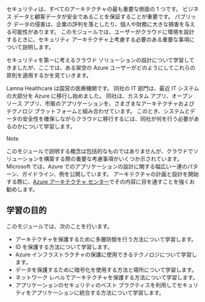 セキュリティは、すべてのアーキテクチャの最も重要な側面の 1 つです。 ビジネス データと顧客データが安全であることを保証することが重要です。 パブリック データの侵害は、企業の評判を落としたり、個人や財務に大きな損害を与える可能性があります。 このモジュールでは、ユーザーがクラウドに環境を設計するときに、セキュリティ アーキテクチャ上考慮する必要のある重要な事項について説明します。

セキュリティを第一に考えるクラウド ソリューションの設計について学習してきましたが、ここでは、ある架空の Azure ユーザーがどのようにしてこれらの原則を適用するかを見ていきます。

Lamna Healthcare は国営の医療機関です。 同社の IT 部門は、最近 IT システムの大部分を Azure に移行し始めました。 同社は、カスタム アプリ、オープン ソース アプリ、市販のアプリケーションを、さまざまなアーキテクチャおよびテクノロジ プラットフォームと組み合わせています。 このとき、システムとデータの安全性を確保しながらクラウドに移行するには、同社が何を行う必要があるのかについて学習します。

> [!NOTE]
> このモジュールで説明する概念は包括的なものではありませんが、クラウドでソリューションを構築する際の重要な考慮事項がいくつか示されています。 Microsoft では、Azure でのアプリケーションの設計に関する幅広い一連のパターン、ガイドライン、例を公開しています。 アーキテクチャの計画と設計を開始する際に、[Azure アーキテクチャ センター](https://docs.microsoft.com/azure/architecture/)でその内容に目を通すことを強くお勧めします。

## <a name="learning-objectives"></a>学習の目的

このモジュールでは、次のことを行います。

- アーキテクチャを保護するために多層防御を行う方法について学習します。
- ID を保護する方法について学習します。
- Azure インフラストラクチャの保護に使用できるテクノロジについて学習します。
- データを保護するために暗号化を使用する方法と場所について学習します。
- ネットワーク レベルでアーキテクチャを保護する方法について学習します。
- アプリケーションのセキュリティのベスト プラクティスを利用してセキュリティをアプリケーションに統合する方法について学習します。